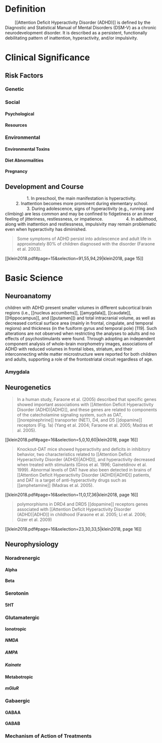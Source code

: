 # Definition
$\qquad$[[Attention Deficit Hyperactivity Disorder (ADHD)]] is defined by the Diagnostic and Statistical Manual of Mental Disorders (DSM-V) as a chronic neurodevelopment disorder. It is described as a persistent, functionally debilitating pattern of inattention, hyperactivity, and/or impulsivity.

# Clinical Significance

## Risk Factors

### Genetic
### Social
#### Psychological
#### Resources
### Environmental
#### Environmental Toxins
#### Diet Abnormalities
#### Pregnancy


## Development and Course
$\qquad$ $\qquad$ 1. In preschool, the main manifestation is hyperactivity. 
$\qquad$ $\qquad$ 2. Inattention becomes more prominent during elementary school.
$\qquad$ $\qquad$ 3. During adolescence, signs of hyperactivity (e.g., running and climbing) are less common and may be confined to fidgetiness or an inner feeling of jitteriness, restlessness, or impatience.
$\qquad$ $\qquad$ 4.  In adulthood, along with inattention and restlessness, impulsivity may remain problematic even when hyperactivity has diminished.

> Some symptoms of ADHD persist into adolescence and adult life in approximately 80% of children diagnosed with the disorder (Faraone et al. 2003). 

[[klein2018.pdf#page=15&selection=91,55,94,29|klein2018, page 15]]

# Basic Science
## Neuroanatomy
children with ADHD present smaller volumes in different subcortical brain regions (i.e., [[nucleus accumbens]], [[amygdala]], [[caudate]], [[Hippocampus]], and [[putamen]]) and total intracranial volume, as well as decreased cortical surface area (mainly in frontal, cingulate, and temporal regions) and thickness (in the fusiform gyrus and temporal pole) [119]. Such alterations are not observed when restricting the analyses to adults and no effects of psychostimulants were found. Through adopting an independent component analysis of whole-brain morphometry images, associations of ADHD with reduced volumes in frontal lobes, striatum, and their interconnecting white matter microstructure were reported for both children and adults, supporting a role of the frontostriatal circuit regardless of age.
### Amygdala

## Neurogenetics

> In a human study, Faraone et al. (2005) described that specific genes showed important associations with [[Attention Deficit Hyperactivity Disorder (ADHD)|ADHD]], and these genes are related to components of the catecholamine signaling system, such as DAT, [[norepinephrine]] transporter (NET), D4, and D5 [[dopamine]] receptors (Fig. 1a) (Yang et al. 2004; Faraone et al. 2005; Madras et al. 2005).

[[klein2018.pdf#page=16&selection=5,0,10,60|klein2018, page 16]]

> Knockout-DAT mice showed hyperactivity and deficits in inhibitory behavior, two characteristics related to [[Attention Deficit Hyperactivity Disorder (ADHD)|ADHD]], and hyperactivity decreased when treated with stimulants (Giros et al. 1996; Gainetdinov et al. 1999). Abnormal levels of DAT have also been detected in brains of [[Attention Deficit Hyperactivity Disorder (ADHD)|ADHD]] patients, and DAT is a target of anti-hyperactivity drugs such as [[amphetamine]] (Madras et al. 2005).

[[klein2018.pdf#page=16&selection=11,0,17,36|klein2018, page 16]]

> polymorphisms in DRD4 and DRD5 [[dopamine]] receptors genes associated with [[Attention Deficit Hyperactivity Disorder (ADHD)|ADHD]] in childhood (Faraone et al. 2005; Li et al. 2006; Gizer et al. 2009)

[[klein2018.pdf#page=16&selection=23,30,33,5|klein2018, page 16]]
## Neurophysiology

### Noradrenergic
#### Alpha
#### Beta
### Serotonin
#### 5HT
### Glutamatergic
#### Ionotropic
##### NMDA
##### AMPA
##### Kainate
#### Metabotropic
##### mGluR
### Gabaergic
#### GABAA
#### GABAB

### Mechanism of Action of Treatments
